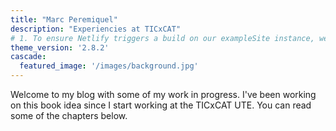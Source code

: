 ```yaml
---
title: "Marc Peremiquel"
description: "Experiencies at TICxCAT"
# 1. To ensure Netlify triggers a build on our exampleSite instance, we need to change a file in the exampleSite directory.
theme_version: '2.8.2'
cascade:
  featured_image: '/images/background.jpg'
---
```

Welcome to my blog with some of my work in progress. I've been working on this book idea since I start working at the TICxCAT UTE.
You can read some of the chapters below.
